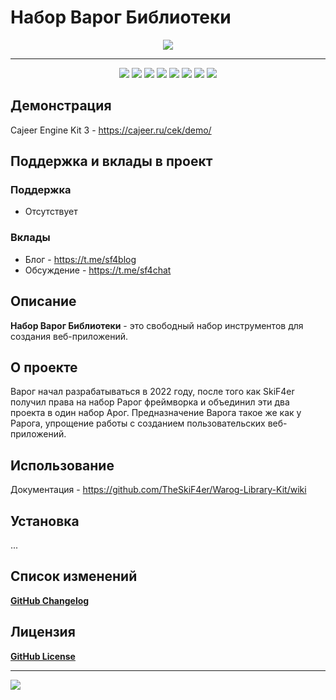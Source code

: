 # Набор Варог Библиотеки

<div align="center">
 <img src="https://lh3.googleusercontent.com/oIvUEBeZb8yOdavlQDFTFkLOpMB6JdnDJROaI9x5kTUBSsw63REDSoyZ0JJqofkD4XJjqqKxtb-8UQ8MKwNk_AwUPrye__hlN72NVGar-Bw0dCygtA0wUw_wNZthwB_pjx2pav1Wk3OWmkkYbS8xFW6cqRMFw4di5a4haywGUGk0aNEbhNZvNBKkplojr6Ao9gNC06JGn96aMJwkH6qsOYpzZy5RtyBmvSQK3RRU1WvS2JqiFxejcmNkVddzhYyXYnCuiP0-BEFaMNGMUjd8_hPrTcsWd99TZZt0epjxwwcP50IMS9VPc-Aj7riazO9Dkiyyr3LD7kmbCaquA80k8RUQBHtuaPs0ON9VhSajkFvITXSLKNa_EMrEzJUVdo-idsyXUxwdrKaZH8zsXwaFtzi7kahjovze15i166FX8NZk6P08uBdwtWyf-8aDjEc8zpK9O-cN1biWrA_AqUk7cVL15NN03mJ3moBEZdmAHr62h1kEnkLOwz73mNpHY9Pmfd4AECItmY4MSYPwJ1DDiwH__Tx44qLilhoHapN9Z5TVy3ghS539i9PqhuVe0pcLOoyOhyssgwNnu4Ucveh_9qQCXnt2MDruUzJOHc1EZHm_0tRfZCzC1yrrNLGiz69oeLz1mIZzd0Q4k6OGb3KcZ3GemTfXYFzKeVpu2Xo6NA-FVToNfpesomsRM1GlKkD1nsfm11Nybv1-BWNveTlloA4Yr34P_SHxgJHn6C5NX7KR7CjeNw2AW4MI8xqEU27QFT76LNJES3dt1FiOtNg-4O8gpHKza9I3RQYgMtJya8Oi3qrBzWmPmcV31jft3r70KdVRxsZ8l1swU9c8KPtZEATzNRo5UWnjGhzLNvKt1FF8ZH42FCSZbTNu_um53CAE3RTM1dVgrETcG3dvQMdUDF5hgTPlKuAGGnhlmVYIz9lzPWN_n9nVHrnkqDpscR2DrXNRRADaz3fFgaSxKSzntjIR5WXgIKQ71MySqM52h5fNcHO8NxzK5_I=s600-no?authuser=0"/>
</div>

____

<div align="center">
 <img src="https://img.shields.io/badge/downloads-0-green"/>
 <img src="https://img.shields.io/badge/made%20by-skif4er-blue"/>
 <img src="https://img.shields.io/badge/software-open--source-yellowgreen"/>
 <img src="https://img.shields.io/github/issues/TheSkiF4er/Warog-Library-Kit"/>
 <img src="https://img.shields.io/github/forks/TheSkiF4er/Warog-Library-Kit"/>
 <img src="https://img.shields.io/github/stars/TheSkiF4er/Warog-Library-Kit"/>
 <img src="https://img.shields.io/badge/donations-0₿-red"/>
 <img src="https://img.shields.io/badge/license-cc%20by--sa%204.0-brightgreen"/>
</div>

## Демонстрация
Cajeer Engine Kit 3 - https://cajeer.ru/cek/demo/

## Поддержка и вклады в проект
### Поддержка
* Отсутствует
### Вклады
* Блог - https://t.me/sf4blog
* Обсуждение - https://t.me/sf4chat

## Описание
**Набор Варог Библиотеки** - это свободный набор инструментов для создания веб-приложений.

## О проекте
Варог начал разрабатываться в 2022 году, после того как SkiF4er получил права на набор Рарог фреймворка и объединил эти два проекта в один набор Арог. Предназначение Варога такое же как у Рарога, упрощение работы с созданием пользовательских веб-приложений.

## Использование
Документация - https://github.com/TheSkiF4er/Warog-Library-Kit/wiki

## Установка
...

## Список изменений
**[GitHub Changelog](https://github.com/TheSkiF4er/Warog-Library-Kit/blob/main/CHANGELOG.md)**

## Лицензия
**[GitHub License](https://github.com/TheSkiF4er/Warog-Library-Kit/blob/main/LICENSE.md)**

____

![](https://github-readme-stats.vercel.app/api?username=theskif4er)
